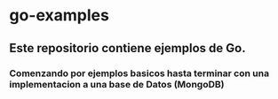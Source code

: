 # go-examples

## Este repositorio contiene ejemplos de Go. 

### Comenzando por ejemplos basicos hasta terminar con una implementacion a una base de Datos (MongoDB)

